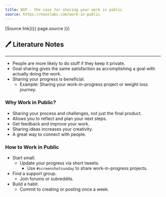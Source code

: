 ```yaml
---
title: WIP - the case for sharing your work in public
source: https://nesslabs.com/work-in-public
---
```


[Source link]({{ page.source }})


## 🖊️ Literature Notes
---
- People are more likely to do stuff if they keep it private.
- Goal sharing gives the same satisfaction as accomplishing a goal with actually doing the work.
- Sharing your progress is beneficial.
	- Example: Sharing your work-in-progress project or weight loss journey.

### Why Work in Public?
- Sharing your process and challenges, not just the final product.
- Allows you to reflect and plan your next steps.
- Get feedback and improve your work.
- Sharing ideas increases your creativity.
- A great way to connect with people.

### How to Work in Public
- Start small.
	- Update your progress via short tweets.
		- Use ``#screenshotsunday`` to share work-in-progress projects.
- Find a support group.
	- Join forums or subreddits.
- Build a habit.
	- Commit to creating or posting once a week.